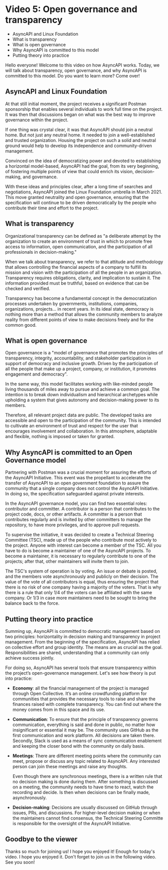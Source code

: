 # Video 5: Open governance and transparency

- AsyncAPI and Linux Foundation
- What is transparency
- What is open governance
- Why AsyncAPI is committed to this model
- Putting theory into practice

Hello everyone! Welcome to this video on how AsyncAPI works. Today, we will talk about transparency, open governance, and why AsyncAPI is committed to this model. Do you want to learn more? Come over!

## AsyncAPI and Linux Foundation

At that still initial moment, the project receives a significant Postman sponsorship that enables several individuals to work full time on the project. It was then that discussions began on what was the best way to improve governance within the project. 

If one thing was crystal clear, it was that AsyncAPI should join a neutral home. But not just any neutral home. It needed to join a well-established and trusted organization. Housing the project on such a solid and neutral ground would help to develop its independence and community-driven management. 

Convinced on the idea of democratizing power and devoted to establishing a horizontal model-based, AsyncAPI had the goal, from its very beginning, of fostering multiple points of view that could enrich its vision, decision-making, and governance. 

With these ideas and principles clear, after a long time of searches and negotiations, AsyncAPI joined the Linux Foundation umbrella in March 2021. This move granted neutrality and open governance, ensuring that the specification will continue to be driven democratically by the people who contribute their time and effort to the project.

## What is transparency

Organizational transparency can be defined as "a deliberate attempt by the organization to create an environment of trust in which to promote free access to information, open communication, and the participation of all professionals in decision-making."

When we talk about transparency, we refer to that attitude and methodology that allows controlling the financial aspects of a company to fulfill its mission and vision with the participation of all the people in an organization. Transparency requires obligations, clarity, and implication to sustain it. The information provided must be truthful, based on evidence that can be checked and verified.

Transparency has become a fundamental concept in the democratization processes undertaken by governments, institutions, companies, organizations, projects... in recent years. In its ideal state, democracy is nothing more than a method that allows the community members to analyze reality from different points of view to make decisions freely and for the common good.

## What is open governance

Open governance is a "model of governance that promotes the principles of transparency, integrity, accountability, and stakeholder participation in support of democracy and inclusive growth. Driven by the participation of all the people that make up a project, company, or institution, it promotes engagement and democracy".

In the same way, this model facilitates working with like-minded people living thousands of miles away to pursue and achieve a common goal. The intention is to break down individualism and hierarchical archetypes while upholding a system that gives autonomy and decision-making power to its members.

Therefore, all relevant project data are public. The developed tasks are accessible and open to the participation of the community. This is intended to cultivate an environment of trust and respect for the user that encourages involvement and collaboration. In this atmosphere, adaptable and flexible, nothing is imposed or taken for granted.

## Why AsyncAPI is committed to an Open Governance model

Partnering with Postman was a crucial moment for assuring the efforts of the AsyncAPI Initiative. This event was the propellant to accelerate the transfer of AsyncAPI to an open government foundation to assure the community that a single company does not control the AsyncAPI Initiative. In doing so, the specification safeguarded against private interests.

In the AsyncAPI governance model, you can find two essential roles: contributor and committer. A contributor is a person that contributes to the project code, docs, or other artifacts. A committer is a person that contributes regularly and is invited by other committers to manage the repository, to have more privileges, and to approve pull requests.

To supervise the initiative, it was decided to create a Technical Steering Committee (TSC), made up of the people who contribute most actively to the project. Anyone with interest can become a member of the TSC. All you have to do is become a maintainer of one of the AsyncAPI projects. To become a maintainer, it is necessary to regularly contribute to one of the projects; after that, other maintainers will invite them to join. 

The TSC's system of operation is by voting. An issue or debate is posted, and the members vote asynchronously and publicly on their decision. The value of the vote of all contributors is equal, thus ensuring the project that there is no risk of one company having a majority of the voters. That is why there is a rule that only 1/4 of the voters can be affiliated with the same company. Or 1/3 in case more maintainers need to be sought to bring the balance back to the force.

## Putting theory into practice

Summing up, AsyncAPI is committed to democratic management based on two principles: horizontality in decision making and transparency in project management. From the beginning of the specification, AsyncAPI has relied on collective effort and group identity. The means are as crucial as the goal. Responsibilities are shared, understanding that a community can only achieve success jointly.

For doing so, AsyncAPI has several tools that ensure transparency within the project’s open-governance management. Let's see how theory is put into practice:

- **Economy**: all the financial management of the project is managed through Open Collective. It’s an online crowdfunding platform for communities that provides the necessary tools to raise and share the finances raised with complete transparency. You can find out where the money comes from in this space and its use.

- **Communication**: To ensure that the principle of transparency governs communication, everything is said and done in public, no matter how insignificant or essential it may be. The community uses GitHub as the first communication and work platform. All decisions are taken there. Secondly, Slack is used as a means of sync communication enablement and keeping the closer bond with the community on daily basis.

- **Meetings**: There are different meeting points where the community can meet, propose or discuss any topic related to AsyncAPI. Any interested person can join these meetings and raise any thoughts.

  Even though there are synchronous meetings, there is a written rule that no decision making is done during them. After something is discussed on a        meeting, the community needs to have time to react, watch the recording and decide. Is then when decisions can be finally made, asynchronously.

- **Decision-making**: Decisions are usually discussed on GitHub through issues, PRs, and discussions. For higher-level decision making or when the maintainers cannot find consensus, the Technical Steering Committe is responsible for the oversight of the AsyncAPI Initiative. 

## Goodbye to the viewer

Thanks so much for joining us! I hope you enjoyed it! Enough for today's video. I hope you enjoyed it. Don't forget to join us in the following video.
See you soon!

